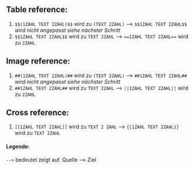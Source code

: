 ## Table reference:  

1. `$$(1ZAHL TEXT 2ZAHL)$$` wird zu `(TEXT 2ZAHL)` --> `$$1ZAHL TEXT 2ZAHL$$` _wird nicht angepasst siehe nächster Schritt_
2. `$$1ZAHL TEXT 2ZAHL$$` wird zu `TEXT 2ZAHL` --> `==1ZAHL TEXT 2ZAHL==` wird zu `2ZAHL`

## Image reference:  

1. `##(1ZAHL TEXT 2ZAHL)##` wird zu `(TEXT 2ZAHL)` --> `##1ZAHL TEXT 2ZAHL##` _wird nicht angepasst siehe nächster Schritt_
2. `##1ZAHL TEXT 2ZAHL##` wird zu `TEXT 2ZAHL` --> `||1ZAHL TEXT 2ZAHL||` wird zu `2ZAHL`

## Cross reference:  

1. `[[1ZAHL TEXT 2ZAHL]]` wird zu `TEXT 2 ZAHL` --> `{{1ZAHL TEXT 2ZAHL}}` wird zu `TEXT 2ZAHL`


#### Legende:

`-->` bedeutet zeigt auf. Quelle --> Ziel